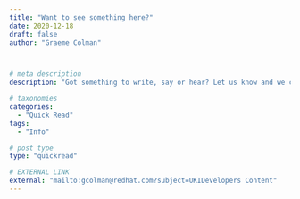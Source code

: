 ```yaml
---
title: "Want to see something here?"
date: 2020-12-18
draft: false
author: "Graeme Colman"



# meta description
description: "Got something to write, say or hear? Let us know and we can push it onto one of our channels. We generally talk about Opensource dev technologies including Red Hat stuff. "

# taxonomies
categories:
  - "Quick Read"
tags:
  - "Info"

# post type
type: "quickread"

# EXTERNAL LINK
external: "mailto:gcolman@redhat.com?subject=UKIDevelopers Content"
---
```

